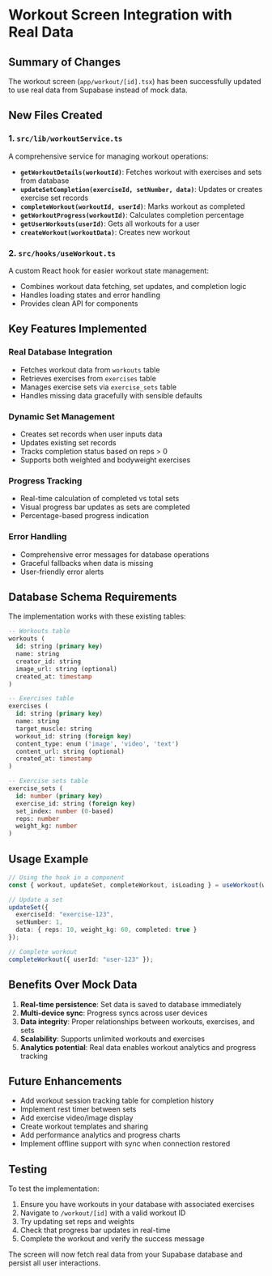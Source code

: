 # Workout Screen Integration with Real Data

## Summary of Changes

The workout screen (`app/workout/[id].tsx`) has been successfully updated to use real data from Supabase instead of mock data.

## New Files Created

### 1. `src/lib/workoutService.ts`
A comprehensive service for managing workout operations:

- **`getWorkoutDetails(workoutId)`**: Fetches workout with exercises and sets from database
- **`updateSetCompletion(exerciseId, setNumber, data)`**: Updates or creates exercise set records
- **`completeWorkout(workoutId, userId)`**: Marks workout as completed
- **`getWorkoutProgress(workoutId)`**: Calculates completion percentage
- **`getUserWorkouts(userId)`**: Gets all workouts for a user
- **`createWorkout(workoutData)`**: Creates new workout

### 2. `src/hooks/useWorkout.ts`
A custom React hook for easier workout state management:

- Combines workout data fetching, set updates, and completion logic
- Handles loading states and error handling
- Provides clean API for components

## Key Features Implemented

### Real Database Integration
- Fetches workout data from `workouts` table
- Retrieves exercises from `exercises` table
- Manages exercise sets via `exercise_sets` table
- Handles missing data gracefully with sensible defaults

### Dynamic Set Management
- Creates set records when user inputs data
- Updates existing set records
- Tracks completion status based on reps > 0
- Supports both weighted and bodyweight exercises

### Progress Tracking
- Real-time calculation of completed vs total sets
- Visual progress bar updates as sets are completed
- Percentage-based progress indication

### Error Handling
- Comprehensive error messages for database operations
- Graceful fallbacks when data is missing
- User-friendly error alerts

## Database Schema Requirements

The implementation works with these existing tables:

```sql
-- Workouts table
workouts (
  id: string (primary key)
  name: string
  creator_id: string
  image_url: string (optional)
  created_at: timestamp
)

-- Exercises table  
exercises (
  id: string (primary key)
  name: string
  target_muscle: string
  workout_id: string (foreign key)
  content_type: enum ('image', 'video', 'text')
  content_url: string (optional)
  created_at: timestamp
)

-- Exercise sets table
exercise_sets (
  id: number (primary key)
  exercise_id: string (foreign key)
  set_index: number (0-based)
  reps: number
  weight_kg: number
)
```

## Usage Example

```typescript
// Using the hook in a component
const { workout, updateSet, completeWorkout, isLoading } = useWorkout(workoutId);

// Update a set
updateSet({
  exerciseId: "exercise-123",
  setNumber: 1,
  data: { reps: 10, weight_kg: 60, completed: true }
});

// Complete workout
completeWorkout({ userId: "user-123" });
```

## Benefits Over Mock Data

1. **Real-time persistence**: Set data is saved to database immediately
2. **Multi-device sync**: Progress syncs across user devices
3. **Data integrity**: Proper relationships between workouts, exercises, and sets
4. **Scalability**: Supports unlimited workouts and exercises
5. **Analytics potential**: Real data enables workout analytics and progress tracking

## Future Enhancements

- Add workout session tracking table for completion history
- Implement rest timer between sets
- Add exercise video/image display
- Create workout templates and sharing
- Add performance analytics and progress charts
- Implement offline support with sync when connection restored

## Testing

To test the implementation:

1. Ensure you have workouts in your database with associated exercises
2. Navigate to `/workout/[id]` with a valid workout ID
3. Try updating set reps and weights
4. Check that progress bar updates in real-time
5. Complete the workout and verify the success message

The screen will now fetch real data from your Supabase database and persist all user interactions.
